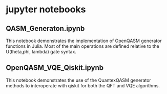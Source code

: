# jupyter notebooks

## QASM_Generaton.ipynb
This notebook demonstrates the implementation of OpenQASM generator
functions in Julia. Most of the main operations are defined
relative to the U(theta,phi, lambda) gate syntax.

## OpenQASM_VQE_Qiskit.ipynb
This notebook demonstrates the use of the QuantexQASM generator methods
to interoperate with qiskit for both the QFT and VQE algorithms.

